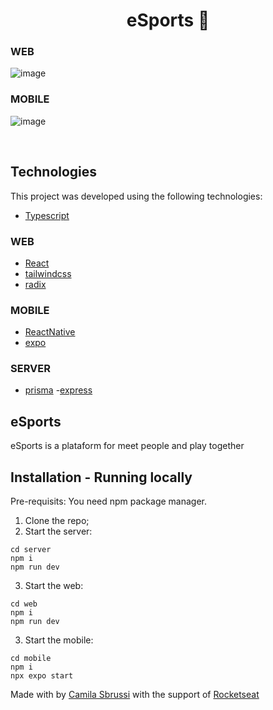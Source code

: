 


<h1 align="center">
  eSports 🚀
</h1>
<p align="center">

<h3>WEB</h3>

 ![image](https://user-images.githubusercontent.com/40186019/200141648-e58a7f61-b3bd-4285-87c0-8fd5cd2fca87.png)

<h3>MOBILE</h3>

 ![image](https://user-images.githubusercontent.com/40186019/200141713-506135e7-7eb7-4ece-9ea0-5ffd086f2a39.png)
</p>





<br>

## Technologies

This project was developed using the following technologies:

- [Typescript](https://www.typescriptlang.org/)
<h3>WEB</h3>

- [React](https://reactjs.org)
- [tailwindcss](https://tailwindcss.com/)
- [radix](https://www.radix-ui.com/)
<h3>MOBILE</h3>

- [ReactNative](https://reactnative.dev/)
- [expo](https://expo.dev/)
<h3>SERVER</h3>

- [prisma](https://www.prisma.io/)
-[express](https://expressjs.com/pt-br/)


## eSports
eSports is a plataform for meet people and play together


## Installation - Running locally

Pre-requisits:
You need npm package manager.

1. Clone the repo;
2. Start the server:
  ```
  cd server
  npm i
  npm run dev
  ``` 
3. Start the web:
  ```
  cd web
  npm i
  npm run dev
  ``` 
  
3. Start the mobile:
  ```
  cd mobile
  npm i
  npx expo start
  ``` 

Made with by [Camila Sbrussi](https://www.linkedin.com/in/camisbrussi) with the support of [Rocketseat](rocketseat.com.br)
